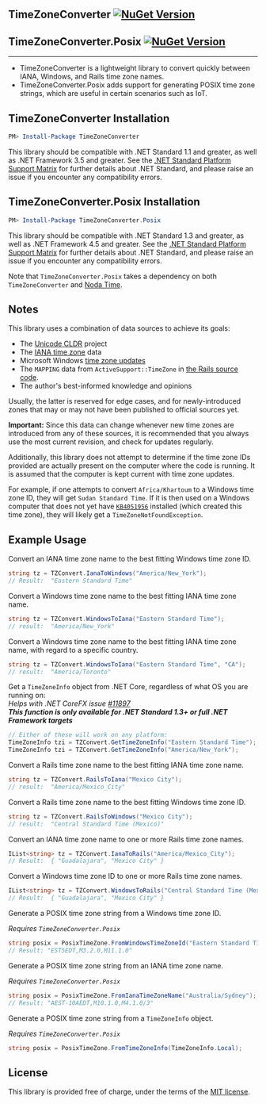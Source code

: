 ## TimeZoneConverter  [![NuGet Version](https://img.shields.io/nuget/v/TimeZoneConverter.svg?style=flat)](https://www.nuget.org/packages/TimeZoneConverter/)

## TimeZoneConverter.Posix  [![NuGet Version](https://img.shields.io/nuget/v/TimeZoneConverter.Posix.svg?style=flat)](https://www.nuget.org/packages/TimeZoneConverter.Posix/)

--------------------------------

- TimeZoneConverter is a lightweight library to convert quickly between IANA, Windows, and Rails time zone names.
- TimeZoneConverter.Posix adds support for generating POSIX time zone strings, which are useful in certain scenarios such as IoT.

## TimeZoneConverter Installation

```powershell
PM> Install-Package TimeZoneConverter
```

This library should be compatible with .NET Standard 1.1 and greater, as well as .NET Framework 3.5 and greater.
See the [.NET Standard Platform Support Matrix][1] for further details about .NET Standard,
and please raise an issue if you encounter any compatibility errors.

## TimeZoneConverter.Posix Installation

```powershell
PM> Install-Package TimeZoneConverter.Posix
```

This library should be compatible with .NET Standard 1.3 and greater, as well as .NET Framework 4.5 and greater.
See the [.NET Standard Platform Support Matrix][1] for further details about .NET Standard,
and please raise an issue if you encounter any compatibility errors.

Note that `TimeZoneConverter.Posix` takes a dependency on both `TimeZoneConverter` and [Noda Time][2].

## Notes

This library uses a combination of data sources to achieve its goals:

- The [Unicode CLDR][3] project
- The [IANA time zone][4] data
- Microsoft Windows [time zone updates][5]
- The `MAPPING` data from `ActiveSupport::TimeZone` in [the Rails source code][6].
- The author's best-informed knowledge and opinions

Usually, the latter is reserved for edge cases, and for newly-introduced zones that may
or may not have been published to official sources yet.

**Important:** Since this data can change whenever new time zones are introduced from any of these sources,
it is recommended that you always use the most current revision, and check for updates regularly.

Additionally, this library does not attempt to determine if the time zone IDs provided are actually present on the computer where the code is running.  It is assumed that the computer is kept current with time zone updates.

For example, if one attempts to convert `Africa/Khartoum` to a Windows time zone ID, they will get `Sudan Standard Time`.  If it is then used on a Windows computer that does not yet have [`KB4051956`][7] installed (which created this time zone), they will likely get a `TimeZoneNotFoundException`.

## Example Usage

Convert an IANA time zone name to the best fitting Windows time zone ID.

```csharp
string tz = TZConvert.IanaToWindows("America/New_York");
// Result:  "Eastern Standard Time"
```

Convert a Windows time zone name to the best fitting IANA time zone name.

```csharp
string tz = TZConvert.WindowsToIana("Eastern Standard Time");
// result:  "America/New_York"
```

Convert a Windows time zone name to the best fitting IANA time zone name, with regard to a specific country.

```csharp
string tz = TZConvert.WindowsToIana("Eastern Standard Time", "CA");
// result:  "America/Toronto"
```

Get a `TimeZoneInfo` object from .NET Core, regardless of what OS you are running on:  
*Helps with .NET CoreFX issue [#11897][8]*  
***This function is only available for .NET Standard 1.3+ or full .NET Framework targets***

```csharp
// Either of these will work on any platform:
TimeZoneInfo tzi = TZConvert.GetTimeZoneInfo("Eastern Standard Time");
TimeZoneInfo tzi = TZConvert.GetTimeZoneInfo("America/New_York");
```

Convert a Rails time zone name to the best fitting IANA time zone name.

```csharp
string tz = TZConvert.RailsToIana("Mexico City");
// result:  "America/Mexico_City"
```

Convert a Rails time zone name to the best fitting Windows time zone ID.

```csharp
string tz = TZConvert.RailsToWindows("Mexico City");
// result:  "Central Standard Time (Mexico)"
```

Convert an IANA time zone name to one or more Rails time zone names.

```csharp
IList<string> tz = TZConvert.IanaToRails("America/Mexico_City");
// Result:  { "Guadalajara", "Mexico City" }
```

Convert a Windows time zone ID to one or more Rails time zone names.

```csharp
IList<string> tz = TZConvert.WindowsToRails("Central Standard Time (Mexico)");
// Result:  { "Guadalajara", "Mexico City" }
```

Generate a POSIX time zone string from a Windows time zone ID.

*Requires `TimeZoneConverter.Posix`*

```csharp
string posix = PosixTimeZone.FromWindowsTimeZoneId("Eastern Standard Time");
// Result: "EST5EDT,M3.2.0,M11.1.0"
```

Generate a POSIX time zone string from an IANA time zone name.

*Requires `TimeZoneConverter.Posix`*

```csharp
string posix = PosixTimeZone.FromIanaTimeZoneName("Australia/Sydney");
// Result: "AEST-10AEDT,M10.1.0,M4.1.0/3"
```

Generate a POSIX time zone string from a `TimeZoneInfo` object.

*Requires `TimeZoneConverter.Posix`*

```csharp
string posix = PosixTimeZone.FromTimeZoneInfo(TimeZoneInfo.Local);
```

## License

This library is provided free of charge, under the terms of the [MIT license][9].


[1]: https://docs.microsoft.com/en-us/dotnet/articles/standard/library
[2]: https://nodatime.org
[3]: http://cldr.unicode.org
[4]: https://iana.org/time-zones
[5]: https://aka.ms/dstblog
[6]: https://github.com/rails/rails/blob/master/activesupport/lib/active_support/values/time_zone.rb
[7]: https://support.microsoft.com/en-us/help/4051956/time-zone-and-dst-changes-in-windows-for-northern-cyprus-sudan-and-ton
[8]: https://github.com/dotnet/corefx/issues/11897
[9]: https://raw.githubusercontent.com/mj1856/TimeZoneConverter/master/LICENSE.txt

